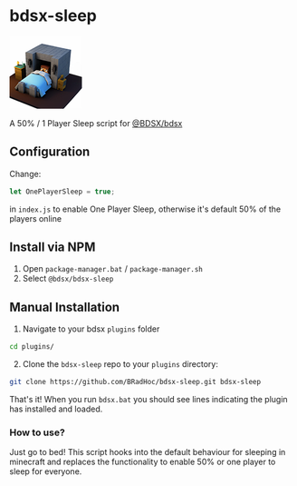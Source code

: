 # bdsx-sleep
![logo](logo-sml.png)

A 50% / 1 Player Sleep script for [@BDSX/bdsx](https://github.com/bdsx/bdsx)
## Configuration

Change:

```js
let OnePlayerSleep = true;
```

in `index.js` to enable One Player Sleep, otherwise it's default 50% of the players online


## Install via NPM
1. Open `package-manager.bat` / `package-manager.sh`
2. Select `@bdsx/bdsx-sleep`


## Manual Installation
1. Navigate to your bdsx `plugins` folder
```bash
cd plugins/
```

2. Clone the `bdsx-sleep` repo to your `plugins` directory:
```bash
git clone https://github.com/BRadHoc/bdsx-sleep.git bdsx-sleep
```

That's it! When you run `bdsx.bat` you should see lines indicating the plugin has installed and loaded.

### How to use?
Just go to bed! This script hooks into the default behaviour for sleeping in minecraft and replaces the functionality to enable 50% or one player to sleep for everyone.